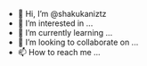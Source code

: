 - 👋 Hi, I’m @shakukaniztz
- 👀 I’m interested in ...
- 🌱 I’m currently learning ...
- 💞️ I’m looking to collaborate on ...
- 📫 How to reach me ...

<!---
shakukaniztz/shakukaniztz is a ✨ special ✨ repository because its `README.md` (this file) appears on your GitHub profile.
You can click the Preview link to take a look at your changes.
--->
